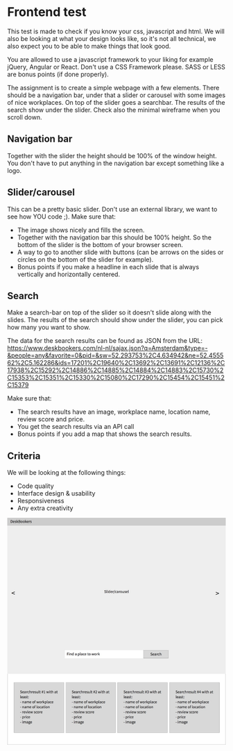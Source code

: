 # Frontend test
This test is made to check if you know your css, javascript and html. We will also be looking at what your design looks like, so it's not all technical, we also expect you to be able to make things that look good.

You are allowed to use a javascript framework to your liking for example jQuery, Angular or React. Don't use a CSS Framework please. SASS or LESS are bonus points (if done properly).

The assignment is to create a simple webpage with a few elements. There should be a navigation bar, under that a slider or carousel with some images of nice workplaces. On top of the slider goes a searchbar. The results of the search show under the slider. Check also the minimal wireframe when you scroll down.

## Navigation bar
Together with the slider the height should be 100% of the window height. You don't have to put anything in the navigation bar except something like a logo.

## Slider/carousel
This can be a pretty basic slider. Don't use an external library, we want to see how YOU code ;).
Make sure that:
* The image shows nicely and fills the screen.
* Together with the navigation bar this should be 100% height. So the bottom of the slider is the bottom of your browser screen.
* A way to go to another slide with buttons (can be arrows on the sides or circles on the bottom of the slider for example).
* Bonus points if you make a headline in each slide that is always vertically and horizontally centered.

## Search
Make a search-bar on top of the slider so it doesn't slide along with the slides. The results of the search should show under the slider, you can pick how many you want to show. 

The data for the search results can be found as JSON from the URL: https://www.deskbookers.com/nl-nl/sajax.json?q=Amsterdam&type=-&people=any&favorite=0&pid=&sw=52.293753%2C4.634942&ne=52.455562%2C5.162286&ids=17201%2C19640%2C13692%2C13691%2C12136%2C17938%2C15292%2C14886%2C14885%2C14884%2C14883%2C15730%2C15353%2C15351%2C15330%2C15080%2C17290%2C15454%2C15451%2C15379

Make sure that: 
* The search results have an image, workplace name, location name, review score and price.
* You get the search results via an API call
* Bonus points if you add a map that shows the search results.

## Criteria
We will be looking at the following things:
* Code quality
* Interface design & usability
* Responsiveness
* Any extra creativity

![Wireframe](wireframe.jpg)
